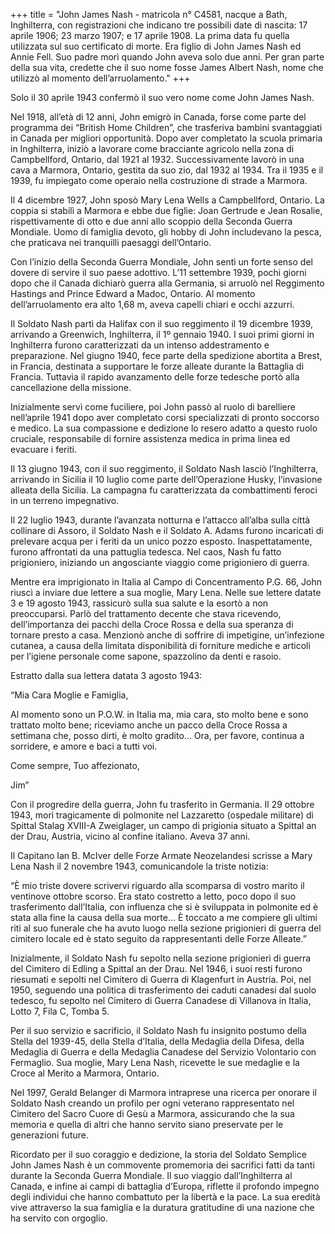 +++
title = "John James Nash - matricola n° C4581, nacque a Bath, Inghilterra, con registrazioni che indicano tre possibili date di nascita: 17 aprile 1906; 23 marzo 1907; e 17 aprile 1908. La prima data fu quella utilizzata sul suo certificato di morte. Era figlio di John James Nash ed Annie Fell. Suo padre morì quando John aveva solo due anni. Per gran parte della sua vita, credette che il suo nome fosse James Albert Nash, nome che utilizzò al momento dell’arruolamento."
+++

Solo il 30 aprile 1943 confermò il suo vero nome come John James Nash.

Nel 1918, all’età di 12 anni, John emigrò in Canada, forse come parte del programma dei “British Home Children”, che trasferiva bambini svantaggiati in Canada per migliori opportunità. Dopo aver completato la scuola primaria in Inghilterra, iniziò a lavorare come bracciante agricolo nella zona di Campbellford, Ontario, dal 1921 al 1932. Successivamente lavorò in una cava a Marmora, Ontario, gestita da suo zio, dal 1932 al 1934. Tra il 1935 e il 1939, fu impiegato come operaio nella costruzione di strade a Marmora.

Il 4 dicembre 1927, John sposò Mary Lena Wells a Campbellford, Ontario. La coppia si stabilì a Marmora e ebbe due figlie: Joan Gertrude e Jean Rosalie, rispettivamente di otto e due anni allo scoppio della Seconda Guerra Mondiale. Uomo di famiglia devoto, gli hobby di John includevano la pesca, che praticava nei tranquilli paesaggi dell’Ontario.

Con l’inizio della Seconda Guerra Mondiale, John sentì un forte senso del dovere di servire il suo paese adottivo. L’11 settembre 1939, pochi giorni dopo che il Canada dichiarò guerra alla Germania, si arruolò nel Reggimento Hastings and Prince Edward a Madoc, Ontario. 
Al momento dell’arruolamento era alto 1,68 m, aveva capelli chiari e occhi azzurri.

Il Soldato Nash partì da Halifax con il suo reggimento il 19 dicembre 1939, arrivando a Greenwich, Inghilterra, il 1º gennaio 1940. I suoi primi giorni in Inghilterra furono caratterizzati da un intenso addestramento e preparazione. Nel giugno 1940, fece parte della spedizione abortita a Brest, in Francia, destinata a supportare le forze alleate durante la Battaglia di Francia. Tuttavia il rapido avanzamento delle forze tedesche portò alla cancellazione della missione.

Inizialmente servì come fuciliere, poi John passò al ruolo di barelliere nell’aprile 1941 dopo aver completato corsi specializzati di pronto soccorso e medico. La sua compassione e dedizione lo resero adatto a questo ruolo cruciale, responsabile di fornire assistenza medica in prima linea ed evacuare i feriti.

Il 13 giugno 1943, con il suo reggimento, il Soldato Nash lasciò l’Inghilterra, arrivando in Sicilia il 10 luglio come parte dell’Operazione Husky, l’invasione alleata della Sicilia. La campagna fu caratterizzata da combattimenti feroci in un terreno impegnativo.

Il 22 luglio 1943, durante l’avanzata notturna e l’attacco all’alba sulla città collinare di Assoro, il Soldato Nash e il Soldato A. Adams furono incaricati di prelevare acqua per i feriti da un unico pozzo esposto. Inaspettatamente, furono affrontati da una pattuglia tedesca. Nel caos, Nash fu fatto prigioniero, iniziando un angosciante viaggio come prigioniero di guerra.

Mentre era imprigionato in Italia al Campo di Concentramento P.G. 66, John riuscì a inviare due lettere a sua moglie, Mary Lena. Nelle sue lettere datate 3 e 19 agosto 1943, rassicurò sulla sua salute e la esortò a non preoccuparsi. Parlò del trattamento decente che stava ricevendo, dell’importanza dei pacchi della Croce Rossa e della sua speranza di tornare presto a casa. Menzionò anche di soffrire di impetigine, un’infezione cutanea, a causa della limitata disponibilità di forniture mediche e articoli per l’igiene personale come sapone, spazzolino da denti e rasoio.

Estratto dalla sua lettera datata 3 agosto 1943:

“Mia Cara Moglie e Famiglia,

Al momento sono un P.O.W. in Italia ma, mia cara, sto molto bene e sono trattato molto bene; riceviamo anche un pacco della Croce Rossa a settimana che, posso dirti, è molto gradito… Ora, per favore, continua a sorridere, e amore e baci a tutti voi.

Come sempre, Tuo affezionato,

Jim”

Con il progredire della guerra, John fu trasferito in Germania. Il 29 ottobre 1943, morì tragicamente di polmonite nel Lazzaretto (ospedale militare) di Spittal Stalag XVIII-A Zweiglager, un campo di prigionia situato a Spittal an der Drau, Austria, vicino al confine italiano. Aveva 37 anni.

Il Capitano Ian B. McIver delle Forze Armate Neozelandesi scrisse a Mary Lena Nash il 2 novembre 1943, comunicandole la triste notizia:

“È mio triste dovere scrivervi riguardo alla scomparsa di vostro marito il ventinove ottobre scorso. Era stato costretto a letto, poco dopo il suo trasferimento dall’Italia, con influenza che si è sviluppata in polmonite ed è stata alla fine la causa della sua morte… È toccato a me compiere gli ultimi riti al suo funerale che ha avuto luogo nella sezione prigionieri di guerra del cimitero locale ed è stato seguito da rappresentanti delle Forze Alleate.”

Inizialmente, il Soldato Nash fu sepolto nella sezione prigionieri di guerra del Cimitero di Edling a Spittal an der Drau. Nel 1946, i suoi resti furono riesumati e sepolti nel Cimitero di Guerra di Klagenfurt in Austria. Poi, nel 1950, seguendo una politica di trasferimento dei caduti canadesi dal suolo tedesco, fu sepolto nel Cimitero di Guerra Canadese di Villanova in Italia, Lotto 7, Fila C, Tomba 5.

Per il suo servizio e sacrificio, il Soldato Nash fu insignito postumo della Stella del 1939-45, della Stella d’Italia, della Medaglia della Difesa, della Medaglia di Guerra e della Medaglia Canadese del Servizio Volontario con Fermaglio. Sua moglie, Mary Lena Nash, ricevette le sue medaglie e la Croce al Merito a Marmora, Ontario.

Nel 1997, Gerald Belanger di Marmora intraprese una ricerca per onorare il Soldato Nash creando un profilo per ogni veterano rappresentato nel Cimitero del Sacro Cuore di Gesù a Marmora, assicurando che la sua memoria e quella di altri che hanno servito siano preservate per le generazioni future.

Ricordato per il suo coraggio e dedizione, la storia del Soldato Semplice John James Nash è un commovente promemoria dei sacrifici fatti da tanti durante la Seconda Guerra Mondiale. Il suo viaggio dall’Inghilterra al Canada, e infine ai campi di battaglia d’Europa, riflette il profondo impegno degli individui che hanno combattuto per la libertà e la pace. La sua eredità vive attraverso la sua famiglia e la duratura gratitudine di una nazione che ha servito con orgoglio.
